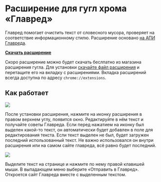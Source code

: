 # Расширение для гугл хрома «Главред»
Главред помогает очистить текст от словесного мусора, проверяет на соответствие информационному стилю. Расширение основано [на АПИ Главреда](http://api.glvrd.ru/).

[**Скачать расширение**](https://chrome.google.com/webstore/detail/%D0%B3%D0%BB%D0%B0%D0%B2%D1%80%D0%B5%D0%B4/cemggbdceohakijlpdoipmmilickggjm)

Скоро расширение можно будет скачать беслпатно из магазина расширения гугла. Для установки [скачайте файл расширения](https://github.com/iserdmi/glvrd-chrome/raw/master/glvrd-chrome.crx) и перетащите его на вкладку с расширениями. Вкладка расширений всегда доступна по адресу `chrome://extensions`.

## Как работает
![](http://notes.serdmi.com/pictures/glvrd-chrome-screen-5.jpg)

После установки расширения, нажмите на иконку расширения в правом верхнем углу, появится окно. Редактируйте в нём текст и получайте советы Главреда. Если перед нажатием на иконку был выделен какой-то текст, он автоматически будет добавлен в поле для редактирования текста. Если текст выделен не был, будет загружен последний использованный текст. Не важно использовался он внутри расширения или на самом сайте главреда, всё равно будет последний.

![](http://notes.serdmi.com/pictures/glvrd-chrome-screen-6.jpg)

Выделите текст на странице и нажмите по нему правой клавишей мыши. В выпадающем меню выберите «Отправить в Главред». Откроется сайт Главреда вместе с выделенным текстом.
